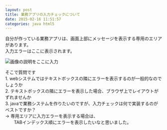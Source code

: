 ```yaml
---
layout: post
title: 業務アプリの入力チェックについて
date: 2015-02-16 11:51:57
categories: java html5
---
```

<p>自分が作っている業務アプリは、画面上部にメッセージを表示する専用のエリアがあります。<br>
入力エラーはここに表示されます。</p>

<p><img src="https://i.stack.imgur.com/wZJ6S.png" alt="画像の説明をここに入力"></p>

<p>そこで質問です<br>
1. webシステムではテキストボックスの隣にエラーを表示するのが一般的なのでしょうか<br>
2. テキストボックスの隣にエラーを表示した場合、ブラウザ上でレイアウトがずれませんか<br>
3. javaで業務システムを作りたいのですが、入力チェックは何で実装するのがベストですか？<br>
→ 専用エリアに入力エラーを表示する場合は、<br>
　　TABインデックス順にエラーを表示したいなと思いました。</p>
